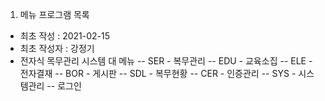1. 메뉴 프로그램 목록
- 최초 작성 : 2021-02-15
- 최초 작성자 : 강정기
- 전자식 목무관리 시스템 대 메뉴
 -- SER - 복무관리
 -- EDU - 교육소집
 -- ELE - 전자결재
 -- BOR - 게시판
 -- SDL - 복무현황
 -- CER - 인증관리
 -- SYS - 시스템관리
 -- 로그인
